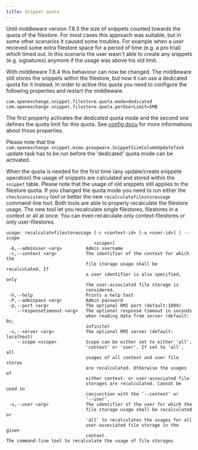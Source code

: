 ```yaml
---
title: Snippet quota
---
```


Until middleware version 7.8.3 the size of snippets counted towards the quota of the filestore. For most cases this approach was suitable, but in some other scenarios it caused some troubles. For example when a user recieved some extra filestore space for a period of time (e.g. a pro trial) which timed out. In this scenario the user wasn't able to create any snippets (e.g. signatures) anymore if the usage was above his old limit. 

With middleware 7.8.4 this behaviour can now be changed. The middleware still stores the snippets within the filestore, but now it can use a dedicated quota for it instead. In order to active this quota you need to configure the following properties and restart the middleware.

```
com.openexchange.snippet.filestore.quota.mode=dedicated
com.openexchange.snippet.filestore.quota.perUserLimit=5MB
```

The first property activates the dedicated quota mode and the second one defines the quota limit for this quota. See [config docu](https://documentation.open-xchange.com/components/middleware/config/{{version}}/index.html#mode=search&term=com.openexchange.snippet.filestore.quota) for more informations about those properties.

Please note that the `com.openexchange.snippet.mime.groupware.SnippetSizeColumnUpdateTask` update task has to be run before the 'dedicated' quota mode can be activated.


When the quota is needed for the first time (any update/create snippete operation) the usage of snippets are calculated and stored within the `snippet` table. Please note that the usage of old snippets still applies to the filestore quota. If you changed the quota mode you need to run either the `checkconsistency` tool or better the new `recalculatefilestoreusage` command-line tool. Both tools are able to properly recalculate the filestore usage. The new tool let you recalculate single filestores, filestores in a context or all at once. You can even recalculate only context-filestores or only user-filestores.

```
usage: recalculatefilestoreusage [-c <context-id> [-u <user-id>] | --scope
                                 <scope>]
 -A,--adminuser <arg>         Admin username
 -c,--context <arg>           The identifier of the context for which the
                              file storage usage shall be recalculated. If
                              a user identifier is also specified, only
                              the user-associated file storage is
                              considered.
 -h,--help                    Prints a help text
 -P,--adminpass <arg>         Admin password
 -p,--port <arg>              The optional RMI port (default:1099)
    --responsetimeout <arg>   The optional response timeout in seconds
                              when reading data from server (default: 0s;
                              infinite)
 -s,--server <arg>            The optional RMI server (default: localhost)
    --scope <scope>           Scope can be either set to either 'all',
                              'context' or 'user'. If set to 'all', all
                              usages of all context and user file stores
                              are recalculated. Otherwise the usages of
                              either context- or user-associated file
                              storages are recalculated. Cannot be used in
                              conjunction with the '--context' or
                              '--user'.
 -u,--user <arg>              The identifier of the user for which the
                              file storage usage shall be recalculated or
                              'all' to recalculates the usages for all
                              user-associated file storage in the given
                              context.
The command-line tool to recalculate the usage of file storages
```






